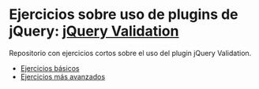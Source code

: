 # Ejercicios sobre uso de plugins de jQuery: [jQuery Validation](https://jqueryvalidation.org/)
Repositorio con ejercicios cortos sobre el uso del plugin jQuery Validation.

- [Ejercicios básicos](1-primeros-pasos/README.md)
- [Ejercicios más avanzados](2-avanzados/README.md)

